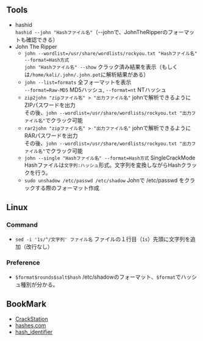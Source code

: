 ## Tools
- hashid  
  `hashid --john "Hashファイル名"`（--johnで、JohnTheRipperのフォーマットも確認できる）
- John The Ripper  
  - `john --wordlist=/usr/share/wordlists/rockyou.txt "Hashファイル名" --format=Hash方式`  
    `john "Hashファイル名" --show` クラック済み結果を表示（もしくは`/home/kali/.john/.john.pot`に解析結果がある）
  - `john --list=formats` 全フォーマットを表示  
    `--format=Raw-MD5` MD5ハッシュ, `--format=nt` NTハッシュ
  - `zip2john "zipファイル名" > "出力ファイル名"` johnで解析できるようにZIPパスワードを出力  
    その後、`john --wordlist=/usr/share/wordlists/rockyou.txt "出力ファイル名"`でクラック可能
  - `rar2john "zipファイル名" > "出力ファイル名"` johnで解析できるようにRARパスワードを出力  
    その後、`john --wordlist=/usr/share/wordlists/rockyou.txt "出力ファイル名"`でクラック可能
  - `john --single "Hashファイル名" --format=Hash方式` SingleCrackMode  
    Hashファイルは`文字列:ハッシュ`形式。文字列を変換しながらHashクラックを行う。
  - `sudo unshadow /etc/passwd /etc/shadow` Johnで /etc/passwd をクラックする際のフォーマット作成
## Linux
### Command
- `sed -i '1s/^/文字列' ファイル名` ファイルの１行目（`1s`）先頭に文字列を追加（改行なし）
### Preference
- `$format$rounds$salt$hash` /etc/shadowのフォーマット、`$format`でハッシュ種別が分かる。
## BookMark
- [CrackStation](https://crackstation.net/)
- [hashes.com](https://hashes.com/en/decrypt/hash)
- [hash_identifier](https://hashes.com/en/tools/hash_identifier)
